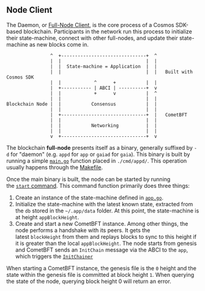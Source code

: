## Node Client

The Daemon, or [Full-Node Client](https://docs.cosmos.network/v0.50/learn/advanced/node), is the core process of a Cosmos SDK-based blockchain. Participants in the network run this process to initialize their state-machine, connect with other full-nodes, and update their state-machine as new blocks come in.

```
                ^  +-------------------------------+  ^
                |  |                               |  |
                |  |  State-machine = Application  |  |
                |  |                               |  |   Built with Cosmos SDK
                |  |            ^      +           |  |
                |  +----------- | ABCI | ----------+  v
                |  |            +      v           |  ^
                |  |                               |  |
Blockchain Node |  |           Consensus           |  |
                |  |                               |  |
                |  +-------------------------------+  |   CometBFT
                |  |                               |  |
                |  |           Networking          |  |
                |  |                               |  |
                v  +-------------------------------+  v
```



The blockchain **full-node** presents itself as a binary, generally suffixed by `-d` for "daemon" (e.g. `appd` for `app` or `gaiad` for `gaia`). This binary is built by running a simple [`main.go`](https://docs.cosmos.network/v0.50/learn/advanced/node#main-function) function placed in `./cmd/appd/`. This operation usually happens through the [Makefile](https://docs.cosmos.network/v0.50/learn/beginner/app-anatomy#dependencies-and-makefile).

Once the main binary is built, the node can be started by running the [`start` command](https://docs.cosmos.network/v0.50/learn/advanced/node#start-command). This command function primarily does three things:

1.  Create an instance of the state-machine defined in [`app.go`](https://docs.cosmos.network/v0.50/learn/beginner/app-anatomy#core-application-file).
2.  Initialize the state-machine with the latest known state, extracted from the `db` stored in the `~/.app/data` folder. At this point, the state-machine is at height `appBlockHeight`.
3.  Create and start a new CometBFT instance. Among other things, the node performs a handshake with its peers. It gets the latest `blockHeight` from them and replays blocks to sync to this height if it is greater than the local `appBlockHeight`. The node starts from genesis and CometBFT sends an `InitChain` message via the ABCI to the `app`, which triggers the [`InitChainer`](https://docs.cosmos.network/v0.50/learn/beginner/app-anatomy#initchainer)
   

   When starting a CometBFT instance, the genesis file is the `0` height and the state within the genesis file is committed at block height `1`. When querying the state of the node, querying block height 0 will return an error.


   